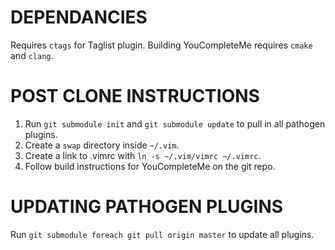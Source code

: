 # DEPENDANCIES #
Requires `ctags` for Taglist plugin. Building YouCompleteMe requires `cmake` and `clang`.

# POST CLONE INSTRUCTIONS #

1. Run `git submodule init` and `git submodule update` to pull in all pathogen plugins.
2. Create a `swap` directory inside `~/.vim`.
3. Create a link to .vimrc with `ln -s ~/.vim/vimrc ~/.vimrc`.
4. Follow build instructions for YouCompleteMe on the git repo.

# UPDATING PATHOGEN PLUGINS #

Run `git submodule foreach git pull origin master` to update all plugins.
